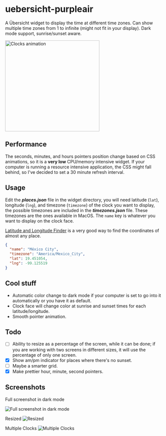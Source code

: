 # uebersicht-purpleair

A Übersicht widget to display the time at different time zones. Can show multiple time zones from 1 to infinite (might not fit in your display). Dark mode support, sunrise/sunset aware.

<img src="https://github.com/rafcontreras/Ubersicht-World-Clock-Widget/raw/master/clock_color_change.gif" width="304" height="293" title="Clocks animation">

## Performance

The seconds, minutes, and hours pointers position change based on CSS animations, so it is a __very low__ CPU/memory intensive widget. If your computer is running a resource intensive application, the CSS might fall behind, so I've decided to set a 30 minute refresh interval.

## Usage
Edit the **_places.json_** file in the widget directory, you will need latitude (`lat`), longitude (`lng`), and timezone (`timezone`) of the clock you want to display, the possible timezones are included in the **_timezones.json_** file. These timezones are the ones available in MacOS. The `name` key is whatever you want to display on the clock face.

[Latitude and Longitude Finder](https://www.latlong.net) is a very good way to find the coordinates of almost any place.

```json
{
  "name": "México City",
  "timezone": "America/Mexico_City",
  "lat": 19.451054,
  "lng": -99.125519
}
```

## Cool stuff
- Automatic color change to dark mode if your computer is set to go into it automatically or you have it as default.
- Clock face will change color at sunrise and sunset times for each latitude/longitude.
- Smooth pointer animation.

## Todo
- [ ] Ability to resize as a percentage of the screen, while it can be done; if you are working with two screens in different sizes, it will use the percentage of only one screen.
- [x] Show am/pm indicator for places where there's no sunset.
- [ ] Maybe a smarter grid.
- [x] Make prettier hour, minute, second pointers.

## Screenshots

Full screenshot in dark mode

![Full screenshot in dark mode](https://github.com/rafcontreras/Ubersicht-World-Clock-Widget/raw/master/full_screenshot.png)

Resized
![Resized](https://github.com/rafcontreras/Ubersicht-World-Clock-Widget/raw/master/big_size.png)

Multiple Clocks
![Multiple Clocks](https://github.com/rafcontreras/Ubersicht-World-Clock-Widget/raw/master/multiple_clocks.png)
